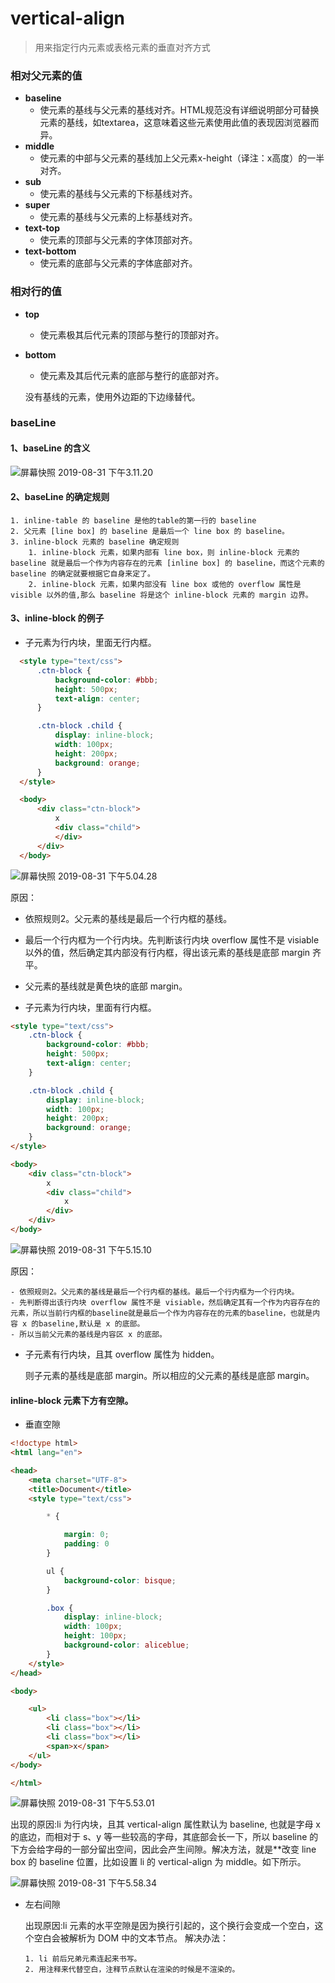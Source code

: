 # vertical-align

> 用来指定行内元素或表格元素的垂直对齐方式

### 相对父元素的值

 * **baseline**
   * 使元素的基线与父元素的基线对齐。HTML规范没有详细说明部分可替换元素的基线，如textarea，这意味着这些元素使用此值的表现因浏览器而异。
 * **middle**
   * 使元素的中部与父元素的基线加上父元素x-height（译注：x高度）的一半对齐。
 * **sub**
   * 使元素的基线与父元素的下标基线对齐。
 * **super**
   * 使元素的基线与父元素的上标基线对齐。
 * **text-top**
   * 使元素的顶部与父元素的字体顶部对齐。
 * **text-bottom**
   * 使元素的底部与父元素的字体底部对齐。

### 相对行的值

* **top**

  + 使元素极其后代元素的顶部与整行的顶部对齐。

* **bottom**

  + 使元素及其后代元素的底部与整行的底部对齐。

  没有基线的元素，使用外边距的下边缘替代。

### baseLine

#### 1、baseLine 的含义

![屏幕快照 2019-08-31 下午3.11.20](https://cdn.nlark.com/yuque/0/2019/png/200613/1577288588055-b7ea8ea2-1cf6-4707-9168-43f55900ac5a.png)

#### 2、baseLine 的确定规则

    1. inline-table 的 baseline 是他的table的第一行的 baseline
    2. 父元素 [line box] 的 baseline 是最后一个 line box 的 baseline。
    3. inline-block 元素的 baseline 确定规则
        1. inline-block 元素，如果内部有 line box，则 inline-block 元素的 baseline 就是最后一个作为内容存在的元素 [inline box] 的 baseline，而这个元素的 baseline 的确定就要根据它自身来定了。
        2. inline-block 元素，如果内部没有 line box 或他的 overflow 属性是 visible 以外的值,那么 baseline 将是这个 inline-block 元素的 margin 边界。

#### 3、inline-block 的例子

* 子元素为行内块，里面无行内框。

  

``` html
  <style type="text/css">
      .ctn-block {
          background-color: #bbb;
          height: 500px;
          text-align: center;
      }

      .ctn-block .child {
          display: inline-block;
          width: 100px;
          height: 200px;
          background: orange;
      }
  </style>

  <body>
      <div class="ctn-block">
          x
          <div class="child">
          </div>
      </div>
  </body>
```

  

![屏幕快照 2019-08-31 下午5.04.28](https://cdn.nlark.com/yuque/0/2019/png/200613/1577288588471-e860ff7b-3e9b-4c8b-ad24-dad99d821609.png)

 原因：

 * 依照规则2。父元素的基线是最后一个行内框的基线。
 * 最后一个行内框为一个行内块。先判断该行内块 overflow 属性不是 visiable 以外的值，然后确定其内部没有行内框，得出该元素的基线是底部 margin 齐平。
 * 父元素的基线就是黄色块的底部 margin。

* 子元素为行内块，里面有行内框。

``` html
<style type="text/css">
    .ctn-block {
        background-color: #bbb;
        height: 500px;
        text-align: center;
    }

    .ctn-block .child {
        display: inline-block;
        width: 100px;
        height: 200px;
        background: orange;
    }
</style>

<body>
    <div class="ctn-block">
        x
        <div class="child">
            x
        </div>
    </div>
</body>
```

![屏幕快照 2019-08-31 下午5.15.10](https://cdn.nlark.com/yuque/0/2019/png/200613/1577288588999-32abbc2c-f2c9-4578-92c7-f70d6d5c95b2.png)

原因：

    - 依照规则2。父元素的基线是最后一个行内框的基线。最后一个行内框为一个行内块。
    - 先判断得出该行内块 overflow 属性不是 visiable，然后确定其有一个作为内容存在的元素，所以当前行内框的baseline就是最后一个作为内容存在的元素的baseline，也就是内容 x 的baseline,默认是 x 的底部。
    - 所以当前父元素的基线是内容区 x 的底部。

* 子元素有行内块，且其 overflow 属性为 hidden。

  则子元素的基线是底部 margin。所以相应的父元素的基线是底部 margin。

  

#### inline-block 元素下方有空隙。

* 垂直空隙

``` html
<!doctype html>
<html lang="en">

<head>
    <meta charset="UTF-8">
    <title>Document</title>
    <style type="text/css">

        * {

            margin: 0;
            padding: 0
        }

        ul {
            background-color: bisque;
        }

        .box {
            display: inline-block;
            width: 100px;
            height: 100px;
            background-color: aliceblue;
        }
    </style>
</head>

<body>

    <ul>
        <li class="box"></li>
        <li class="box"></li>
        <li class="box"></li>
        <span>x</span>
    </ul>
</body>

</html>
```

![屏幕快照 2019-08-31 下午5.53.01](https://cdn.nlark.com/yuque/0/2019/png/200613/1577288589382-a2209353-b6bd-442b-ad24-53510822752e.png)

出现的原因:li 为行内块，且其 vertical-align 属性默认为 baseline, 也就是字母 x 的底边，而相对于 s、y 等一些较高的字母，其底部会长一下，所以 baseline 的下方会给字母的一部分留出空间，因此会产生间隙。解决方法，就是**改变 line box 的 baseline 位置，比如设置 li 的 vertical-align 为 middle。如下所示。

![屏幕快照 2019-08-31 下午5.58.34](https://cdn.nlark.com/yuque/0/2019/png/200613/1577288589417-818ecd5e-3db1-4d4f-b3e6-47bcb418a2fd.png)

* 左右间隙

  出现原因:li 元素的水平空隙是因为换行引起的，这个换行会变成一个空白，这个空白会被解析为 DOM 中的文本节点。
  解决办法：

      1. li 前后兄弟元素连起来书写。
      2. 用注释来代替空白，注释节点默认在渲染的时候是不渲染的。

